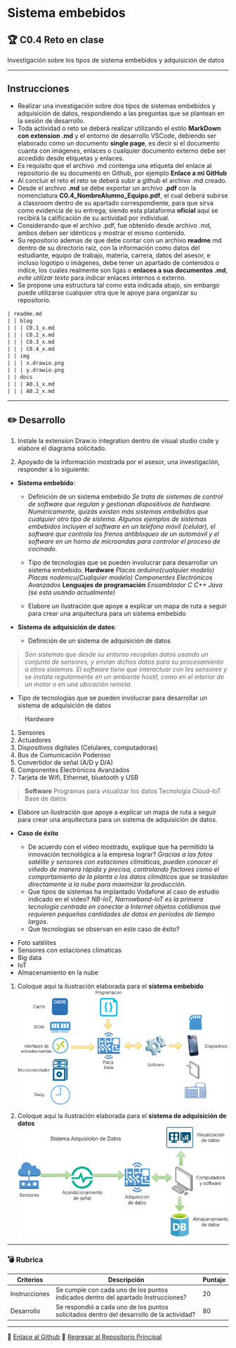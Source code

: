 # Sistema embebidos

## :trophy: C0.4 Reto en clase

Investigación sobre los tipos de sistema embebidos y adquisición de datos

___

## Instrucciones

- Realizar una investigación sobre dos tipos de sistemas embebidos y adquisición de datos, respondiendo a las preguntas que se plantean en la sesión de desarrollo.
- Toda actividad o reto se deberá realizar utilizando el estilo **MarkDown con extension .md** y el entorno de desarrollo VSCode, debiendo ser elaborado como un documento **single page**, es decir si el documento cuanta con imágenes, enlaces o cualquier documento externo debe ser accedido desde etiquetas y enlaces.
- Es requisito que el archivo .md contenga una etiqueta del enlace al repositorio de su documento en Github, por ejemplo **Enlace a mi GitHub**
- Al concluir el reto el reto se deberá subir a github el archivo .md creado.
- Desde el archivo **.md** se debe exportar un archivo **.pdf** con la nomenclatura **C0.4_NombreAlumno_Equipo.pdf**, el cual deberá subirse a classroom dentro de su apartado correspondiente, para que sirva como evidencia de su entrega; siendo esta plataforma **oficial** aquí se recibirá la calificación de su actividad por individual.
- Considerando que el archivo .pdf, fue obtenido desde archivo .md, ambos deben ser idénticos y mostrar el mismo contenido.
- Su repositorio ademas de que debe contar con un archivo **readme**.md dentro de su directorio raíz, con la información como datos del estudiante, equipo de trabajo, materia, carrera, datos del asesor, e incluso logotipo o imágenes, debe tener un apartado de contenidos o indice, los cuales realmente son ligas o **enlaces a sus documentos .md**, _evite utilizar texto_ para indicar enlaces internos o externo.
- Se propone una estructura tal como esta indicada abajo, sin embargo puede utilizarse cualquier otra que le apoye para organizar su repositorio.

  
```
| readme.md
| | blog
| | | C0.1_x.md
| | | C0.2_x.md
| | | C0.3_x.md
| | | C0.4_x.md
| | img
| | | x.drawio.png
| | | y.drawio.png
| | docs
| | | A0.1_x.md
| | | A0.2_x.md
```
___

## :pencil2:  Desarrollo

1. Instale la extension Draw.io integration dentro de visual studio code y elabore el diagrama solicitado.
    
2. Apoyado de la información mostrada por el asesor, una investigación, responder a lo siguiente:

- **Sistema embebido**:

  - Definición de un sistema embebido
  *Se trata de sistemas de control de software que regulan y gestionan dispositivos de hardware. Numéricamente, quizás existen más sistemas embebidos que cualquier otro tipo de sistema. Algunos ejemplos de sistemas embebidos incluyen el software en un teléfono móvil (celular), el software que controla los frenos antibloqueo de un automóvil y el software en un horno de microondas para controlar el proceso de cocinado.*
  - Tipo de tecnologías que se pueden involucrar para desarrollar un sistema embebido.
  **Hardware**
  *Placas arduino(cualquier modelo)
  Placas nodemcu(Cualquier modelo)
  Componentes Electrónicos Avanzados*
  **Lenguajes de programación**
  *Ensamblador 
  C
  C++
  Java (se esta usando actualmente)*
  
  - Elabore un ilustración que apoye a explicar un mapa de ruta a seguir para crear una arquitectura para un sistema embebido

- **Sistema de adquisición de datos**:

  - Definición de un sistema de adquisición de datos
>*Son sistemas que desde su entorno recopilan datos usando un conjunto de sensores, y envían dichos datos para su procesamiento a otros sistemas. El software tiene que interactuar con los sensores y se instala regularmente en un ambiente hostil, como en el interior de un motor o en una ubicación remota.*
  - Tipo de tecnologías que se pueden involucrar para desarrollar un sistema de adquisición de datos
 > **Hardware**
  1. Sensores
  2. Actuadores
  3. Dispositivos digitales (Celulares, computadoras)
  4. Bus de Comunicación Poderoso
  5. Convertidor de señal (A/D y D/A) 
  6. Componentes Electrónicos Avanzados
  7. Tarjeta de Wifi, Ethernet, bluetooth y USB
 > **Software**
  Programas para visualizar los datos 
  Tecnología Cloud-IoT
  Base de datos
  - Elabore un ilustración que apoye a explicar un mapa de ruta a seguir para crear una arquitectura para un sistema de adquisición de datos.

- **Caso de éxito**

  - De acuerdo con el video mostrado, explique que ha permitido la innovación tecnológica a la empresa lograr?
  *Gracias a las fotos satélite y sensores con estaciones climáticas, pueden conocer el viñedo de manera rápida y precisa, controlando factores como el comportamiento de la planta o los datos climáticos que se trasladan directamente a la nube para maximizar la producción.*
  - Que tipos de sistemas ha implantado Vodafone al caso de estudio indicado en el video?
  *NB-IoT, Narrowband-IoT es la primera tecnología centrada en conectar a Internet objetos cotidianos que requieren pequeñas cantidades de datos en períodos de tiempo largos.*
  - Que tecnologías se observan en este caso de éxito?
* Foto satélites
* Sensores con estaciones climaticas
* Big data
* IoT
* Almacenamiento en la nube

1. Coloque aquí la ilustración elaborada para el **sistema embebido**
![Sistema Adquision de Datos](/img/IlustracionSisteEmbebido.drawio.png)

1. Coloque aquí la ilustración elaborada para el **sistema de adquisición de datos**
![Sistema Adquision de Datos](/img/IlustracionSisteAdquisicionDatos.drawio.png)

___

### :bomb: Rubrica

| Criterios     | Descripción                                                                                  | Puntaje |
| ------------- | -------------------------------------------------------------------------------------------- | ------- |
| Instrucciones | Se cumple con cada uno de los puntos indicados dentro del apartado Instrucciones?            | 20 |
| Desarrollo    | Se respondió a cada uno de los puntos solicitados dentro del desarrollo de la actividad?     | 80      |

___   
 :round_pushpin: [Enlace al Github](https://github.com/EduardoCollazoR/AnalisisAvanzDeSoft.git)
:page_facing_up: [Regresar al Repositorio Principal](/blog/C0.4_EduardoCollazo_SupremeCoders.md)